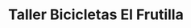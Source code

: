---
title: "Taller Bicicletas El Frutilla"
url: /valdivia/taller-bicicletas-el-frutilla/
shop: bicicleta
---